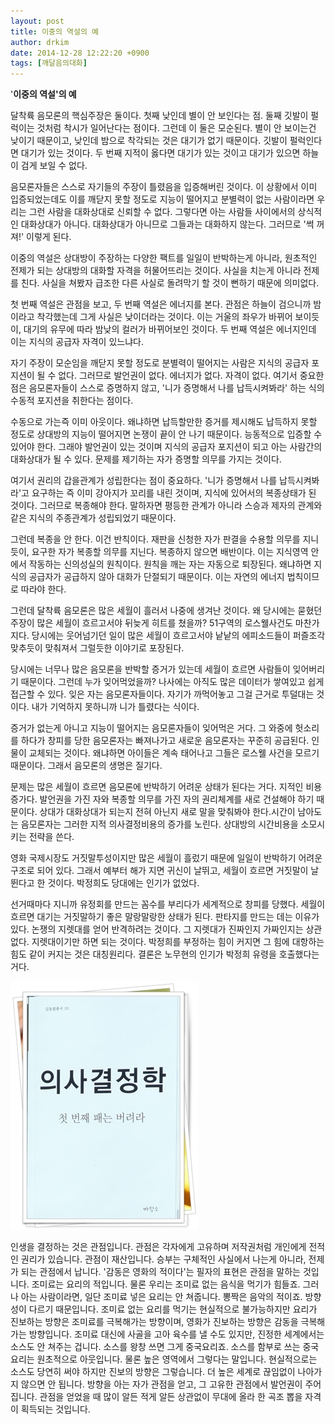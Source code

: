 ```yaml
---
layout: post
title: 이중의 역설의 예
author: drkim
date: 2014-12-28 12:22:20 +0900
tags: [깨달음의대화]
---
```

'**이중의 역설'의 예**

  


달착륙 음모론의 핵심주장은 둘이다. 첫째 낮인데 별이 안 보인다는 점. 둘째 깃발이 펄럭이는 것처럼 착시가 일어난다는 점이다. 그런데 이 둘은 모순된다. 별이 안 보이는건 낮이기 때문이고, 낮인데 밤으로 착각되는 것은 대기가 없기 때문이다. 깃발이 펄럭인다면 대기가 있는 것이다. 두 번째 지적이 옳다면 대기가 있는 것이고 대기가 있으면 하늘이 검게 보일 수 없다.

  


음모론자들은 스스로 자기들의 주장이 틀렸음을 입증해버린 것이다. 이 상황에서 이미 입증되었는데도 이를 깨닫지 못할 정도로 지능이 떨어지고 분별력이 없는 사람이라면 우리는 그런 사람을 대화상대로 신뢰할 수 없다. 그렇다면 아는 사람들 사이에서의 상식적인 대화상대가 아니다. 대화상대가 아니므로 그들과는 대화하지 않는다. 그러므로 '썩 꺼져!' 이렇게 된다. 

  


이중의 역설은 상대방이 주장하는 다양한 팩트를 일일이 반박하는게 아니라, 원초적인 전제가 되는 상대방의 대화할 자격을 허물어뜨리는 것이다. 사실을 치는게 아니라 전제를 친다. 사실을 쳐봤자 급조한 다른 사실로 돌려막기 할 것이 뻔하기 때문에 의미없다. 

  


첫 번째 역설은 관점을 보고, 두 번째 역설은 에너지를 본다. 관점은 하늘이 검으니까 밤이라고 착각했는데 그게 사실은 낮이더라는 것이다. 이는 거울의 좌우가 바뀌어 보이듯이, 대기의 유무에 따라 밤낮의 컬러가 바뀌어보인 것이다. 두 번째 역설은 에너지인데 이는 지식의 공급자 자격이 있느냐다.

  


자기 주장이 모순임을 깨닫지 못할 정도로 분별력이 떨어지는 사람은 지식의 공급자 포지션이 될 수 없다. 그러므로 발언권이 없다. 에너지가 없다. 자격이 없다. 여기서 중요한 점은 음모론자들이 스스로 증명하지 않고, '니가 증명해서 나를 납득시켜봐라' 하는 식의 수동적 포지션을 취한다는 점이다. 

  


수동으로 가는즉 이미 아웃이다. 왜냐하면 납득할만한 증거를 제시해도 납득하지 못할 정도로 상대방의 지능이 떨어지면 논쟁이 끝이 안 나기 때문이다. 능동적으로 입증할 수 있어야 한다. 그래야 발언권이 있는 것이며 지식의 공급자 포지션이 되고 아는 사람간의 대화상대가 될 수 있다. 문제를 제기하는 자가 증명할 의무를 가지는 것이다. 

  


여기서 권리의 갑을관계가 성립한다는 점이 중요하다. '니가 증명해서 나를 납득시켜봐라'고 요구하는 즉 이미 강아지가 꼬리를 내린 것이며, 지식에 있어서의 복종상태가 된 것이다. 그러므로 복종해야 한다. 말하자면 평등한 관계가 아니라 스승과 제자의 관계와 같은 지식의 주종관계가 성립되었기 때문이다.

  


그런데 복종을 안 한다. 이건 반칙이다. 재판을 신청한 자가 판결을 수용할 의무를 지니듯이, 요구한 자가 복종할 의무를 지닌다. 복종하지 않으면 배반이다. 이는 지식영역 안에서 작동하는 신의성실의 원칙이다. 원칙을 깨는 자는 자동으로 퇴장된다. 왜냐하면 지식의 공급자가 공급하지 않아 대화가 단절되기 때문이다. 이는 자연의 에너지 법칙이므로 따라야 한다.



그런데 달착륙 음모론은 많은 세월이 흘러서 나중에 생겨난 것이다. 왜 당시에는 묻혔던 주장이 많은 세월이 흐르고서야 뒤늦게 히트를 쳤을까? 51구역의 로스웰사건도 마찬가지다. 당시에는 웃어넘기던 일이 많은 세월이 흐르고서야 낱낱의 에피소드들이 퍼즐조각 맞추듯이 맞춰져서 그럴듯한 이야기로 포장된다. 

  


당시에는 너무나 많은 음모론을 반박할 증거가 있는데 세월이 흐르면 사람들이 잊어버리기 때문이다. 그런데 누가 잊어먹었을까? 나사에는 아직도 많은 데이터가 쌓여있고 쉽게 접근할 수 있다. 잊은 자는 음모론자들이다. 자기가 까먹어놓고 그걸 근거로 투덜대는 것이다. 내가 기억하지 못하니까 니가 틀렸다는 식이다. 

  


증거가 없는게 아니고 지능이 떨어지는 음모론자들이 잊어먹은 거다. 그 와중에 헛소리를 하다가 창피를 당한 음모론자는 빠져나가고 새로운 음모론자는 꾸준히 공급된다. 인물이 교체되는 것이다. 왜냐하면 아이들은 계속 태어나고 그들은 로스웰 사건을 모르기 때문이다. 그래서 음모론의 생명은 질기다. 

  


문제는 많은 세월이 흐르면 음모론에 반박하기 어려운 상태가 된다는 거다. 지적인 비용증가다. 발언권을 가진 자와 복종할 의무를 가진 자의 권리체계를 새로 건설해야 하기 때문이다. 상대가 대화상대가 되는지 전혀 아닌지 새로 말을 맞춰봐야 한다.시간이 남아도는 음모론자는 그러한 지적 의사결정비용의 증가를 노린다. 상대방의 시간비용을 소모시키는 전략을 쓴다.

  


영화 국제시장도 거짓말투성이지만 많은 세월이 흘렀기 때문에 일일이 반박하기 어려운 구조로 되어 있다. 그래서 예부터 해가 지면 귀신이 날뛰고, 세월이 흐르면 거짓말이 날뛴다고 한 것이다. 박정희도 당대에는 인기가 없었다. 

  


선거때마다 지니까 유정회를 만드는 꼼수를 부리다가 세계적으로 창피를 당했다. 세월이 흐르면 대기는 거짓말하기 좋은 말랑말랑한 상태가 된다. 판타지를 만드는 데는 이유가 있다. 논쟁의 지렛대를 얻어 반격하려는 것이다. 그 지렛대가 진짜인지 가짜인지는 상관없다. 지렛대이기만 하면 되는 것이다. 박정희를 부정하는 힘이 커지면 그 힘에 대항하는 힘도 같이 커지는 것은 대칭원리다. 결론은 노무현의 인기가 박정희 유령을 호출했다는 거다. 

  



![](/files/attach/images/198/003/550/111.JPG) 

  


인생을 결정하는 것은 관점입니다. 관점은 각자에게 고유하며 저작권처럼 개인에게 전적인 권리가 있습니다. 관점이 재산입니다. 승부는 구체적인 사실에서 나는게 아니라, 전제가 되는 관점에서 납니다. '감동은 영화의 적이다'는 필자의 표현은 관점을 말하는 것입니다. 조미료는 요리의 적입니다. 물론 우리는 조미료 없는 음식을 먹기가 힘들죠. 그러나 아는 사람이라면, 일단 조미료 넣은 요리는 안 쳐줍니다. 뽕짝은 음악의 적이죠. 방향성이 다르기 때문입니다. 조미료 없는 요리를 먹기는 현실적으로 불가능하지만 요리가 진보하는 방향은 조미료를 극복해가는 방향이며, 영화가 진보하는 방향은 감동을 극복해가는 방향입니다. 조미료 대신에 사골을 고아 육수를 낼 수도 있지만, 진정한 세계에서는 소스도 안 쳐주는 겁니다. 소스를 왕창 쓰면 그게 중국요리죠. 소스를 함부로 쓰는 중국요리는 원초적으로 아웃입니다. 물론 높은 영역에서 그렇다는 말입니다. 현실적으로는 소스도 당연히 써야 하지만 진보의 방향은 그렇습니다. 더 높은 세계로 끊임없이 나아가지 않으면 안 됩니다. 방향을 아는 자가 관점을 얻고, 그 고유한 관점에서 발언권이 주어집니다. 관점을 얻었을 때 많이 알든 적게 알든 상관없이 무대에 올라 한 곡조 뽑을 자격이 획득되는 것입니다.